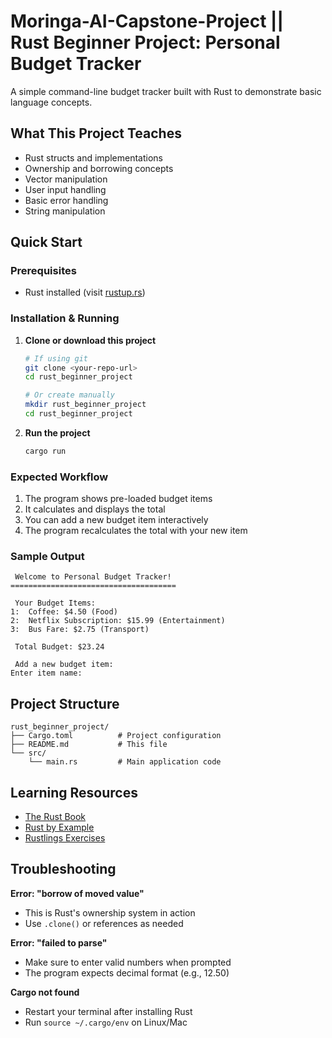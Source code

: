 # Moringa-AI-Capstone-Project || Rust Beginner Project: Personal Budget Tracker

A simple command-line budget tracker built with Rust to demonstrate basic language concepts.

## What This Project Teaches

- Rust structs and implementations
- Ownership and borrowing concepts
- Vector manipulation
- User input handling
- Basic error handling
- String manipulation

## Quick Start

### Prerequisites

- Rust installed (visit [rustup.rs](https://rustup.rs/))

### Installation & Running

1. **Clone or download this project**

   ```bash
   # If using git
   git clone <your-repo-url>
   cd rust_beginner_project

   # Or create manually
   mkdir rust_beginner_project
   cd rust_beginner_project
   ```

2. **Run the project**
   ```bash
   cargo run
   ```

### Expected Workflow

1. The program shows pre-loaded budget items
2. It calculates and displays the total
3. You can add a new budget item interactively
4. The program recalculates the total with your new item

### Sample Output

```
 Welcome to Personal Budget Tracker!
=====================================

 Your Budget Items:
1:  Coffee: $4.50 (Food)
2:  Netflix Subscription: $15.99 (Entertainment)
3:  Bus Fare: $2.75 (Transport)

 Total Budget: $23.24

 Add a new budget item:
Enter item name:
```

## Project Structure

```
rust_beginner_project/
├── Cargo.toml          # Project configuration
├── README.md           # This file
└── src/
    └── main.rs         # Main application code
```

## Learning Resources

- [The Rust Book](https://doc.rust-lang.org/book/)
- [Rust by Example](https://doc.rust-lang.org/rust-by-example/)
- [Rustlings Exercises](https://github.com/rust-lang/rustlings)

## Troubleshooting

**Error: "borrow of moved value"**

- This is Rust's ownership system in action
- Use `.clone()` or references as needed

**Error: "failed to parse"**

- Make sure to enter valid numbers when prompted
- The program expects decimal format (e.g., 12.50)

**Cargo not found**

- Restart your terminal after installing Rust
- Run `source ~/.cargo/env` on Linux/Mac
